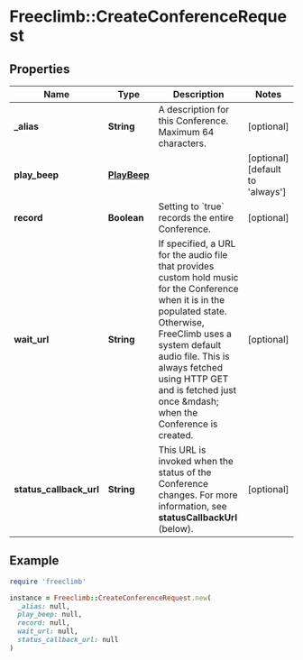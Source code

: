# Freeclimb::CreateConferenceRequest

## Properties

| Name | Type | Description | Notes |
| ---- | ---- | ----------- | ----- |
| **_alias** | **String** | A description for this Conference. Maximum 64 characters. | [optional] |
| **play_beep** | [**PlayBeep**](PlayBeep.md) |  | [optional][default to &#39;always&#39;] |
| **record** | **Boolean** | Setting to &#x60;true&#x60; records the entire Conference. | [optional] |
| **wait_url** | **String** | If specified, a URL for the audio file that provides custom hold music for the Conference when it is in the populated state. Otherwise, FreeClimb uses a system default audio file. This is always fetched using HTTP GET and is fetched just once &amp;mdash; when the Conference is created. | [optional] |
| **status_callback_url** | **String** | This URL is invoked when the status of the Conference changes. For more information, see **statusCallbackUrl** (below). | [optional] |

## Example

```ruby
require 'freeclimb'

instance = Freeclimb::CreateConferenceRequest.new(
  _alias: null,
  play_beep: null,
  record: null,
  wait_url: null,
  status_callback_url: null
)
```

